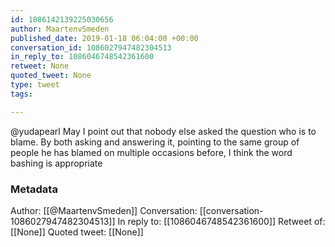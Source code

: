 ```yaml
---
id: 1086142139225030656
author: MaartenvSmeden
published_date: 2019-01-18 06:04:00 +00:00
conversation_id: 1086027947482304513
in_reply_to: 1086046748542361600
retweet: None
quoted_tweet: None
type: tweet
tags:

---
```


@yudapearl May I point out that nobody else asked the question who is to blame. By both asking and answering it, pointing to the same group of people he has blamed on multiple occasions before, I think the word bashing is appropriate

### Metadata

Author: [[@MaartenvSmeden]]
Conversation: [[conversation-1086027947482304513]]
In reply to: [[1086046748542361600]]
Retweet of: [[None]]
Quoted tweet: [[None]]

